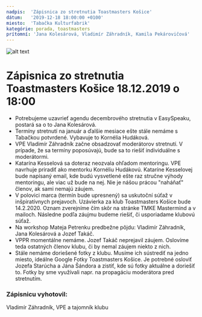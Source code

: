 ```yaml
---
nadpis:  'Zápisnica zo stretnutia Toastmasters Košice'
dátum:   '2019-12-18 18:00:00 +0100'
miesto:  'Tabačka Kulturfabrik'
kategórie: porada, toastmasters
prítomní: 'Jana Kolesárová, Vladimír Záhradník, Kamila Pekárovičová'
---
```


![alt text][logo]
# Zápisnica zo stretnutia Toastmasters Košice 18.12.2019 o 18:00
- Potrebujeme uzavrieť agendu decembrového stretnutia v EasySpeaku, postará sa o to Jana Kolesárová.
- Termíny stretnutí na január a ďalšie mesiace ešte stále nemáme s Tabačkou potvrdené. Vybavuje to Kornélia Hudáková.
- VPE Vladimír Záhradník začne obsadzovať moderátorov stretnutí. V prípade, že sa termíny poposúvajú, bude sa to riešiť individuálne s moderátormi.
- Katarína Kesselová sa doteraz neozvala ohľadom mentoringu. VPE navrhuje priradiť ako mentorku Kornéliu Hudákovú. Kataríne Kesselovej bude napísaný email, kde budú vysvetlené ešte raz stručne výhody mentoringu, ale viac už bude na nej. Nie je nášou prácou "naháňať" členov, ak sami nemajú záujem.
- V polovici marca (termín bude upresnený) sa uskutoční súťaž v inšpiratívnych prejavoch. Uzávierka za klub Toastmasters Košice bude 14.2.2020. Oznam zverejníme čím skôr na stránke TMKE Mastermind a v mailoch. Následne podľa záujmu budeme riešiť, či usporiadame klubovú súťaž.
- Na workshop Mateja Petrenku predbežne pôjdu: Vladimír Záhradník, Jana Kolesárová a Jozef Takáč.
- VPPR momentálne nemáme. Jozef Takáč neprejavil záujem. Oslovíme teda ostatných členov klubu, či by nemal záujem niekto z nich.
- Stále nemáme doriešené fotky z klubu. Musíme ich sústrediť na jedno miesto, ideálne Google Fotky Toastmasters Košice. Je potrebné osloviť Jozefa Starúcha a Jána Šándora a zistiť, kde sú fotky aktuálne a doriešiť to. Fotky by sme využívali napr. na propagáciu moderátora pred stretnutím.

### Zápisnicu vyhotovil:
Vladimír Záhradník,
VPE a tajomník klubu

[logo]: https://raw.githubusercontent.com/toastmasters-kosice/toastmasters-kosice.github.io/develop/src/images/tmke-logo.jpg "Logo Toastmasters Košice"
